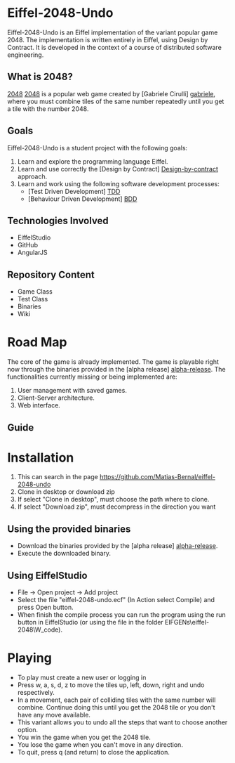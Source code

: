 Eiffel-2048-Undo
==========

Eiffel-2048-Undo is an Eiffel implementation of the variant popular game 2048. The implementation is written entirely in Eiffel, using Design by Contract. It is developed in the context of a course of distributed software engineering.

What is 2048?
-------------

[2048] [2048] is a popular web game created by [Gabriele Cirulli] [gabriele], where you must combine tiles of the same number repeatedly until you get a tile with the number 2048.

Goals
-----

Eiffel-2048-Undo is a student project with the following goals:

1. Learn and explore the programming language Eiffel.
2. Learn and use correctly the [Design by Contract] [Design-by-contract] approach.
3. Learn and work using the following software development processes:
    - [Test Driven Development] [TDD]
    - [Behaviour Driven Development] [BDD]

Technologies Involved
---------------------
  - EiffelStudio
  - GitHub
  - AngularJS 
  
Repository Content
------------------
  - Game Class
  - Test Class
  - Binaries
  - Wiki

Road Map
=======

The core of the game is already implemented. The game is playable right now through the binaries provided in the [alpha release] [alpha-release].
The functionalities currently missing or being implemented are:

1. User management with saved games.
2. Client-Server architecture.
3. Web interface.

Guide
------------------

Installation
============
1. This can search in the page https://github.com/Matias-Bernal/eiffel-2048-undo
2. Clone in desktop or download zip
3. If select "Clone in desktop", must choose the path where to clone.
4. If select "Download zip", must decompress in the direction you want

Using the provided binaries
---------------------------

 - Download the binaries provided by the [alpha release] [alpha-release].
 - Execute the downloaded binary.

Using EiffelStudio
------------------

  - File -> Open project -> Add project 
  - Select the file "eiffel-2048-undo.ecf" (In Action select Compile) and press Open button.
  - When finish the compile process you can run the program using the run button in EiffelStudio (or using the file in the folder EIFGENs\eiffel-2048\W_code).

Playing
=======
- To play must create a new user or logging in
- Press w, a, s, d, z to move the tiles up, left, down, right and undo respectively.
- In a movement, each pair of colliding tiles with the same number will combine. Continue doing this until you get the 2048 tile or you don't have any move available.
- This variant allows you to undo all the steps that want to choose another option.
- You win the game when you get the 2048 tile.
- You lose the game when you can't move in any direction.
- To quit, press q (and return) to close the application.


[gabriele]: http://gabrielecirulli.com
[2048]: http://git.io/2048
[alpha-release]: https://github.com/Matias-Bernal/eiffel-2048-undo/releases
[Design-by-contract]: http://en.wikipedia.org/wiki/Design_by_contract
[TDD]: http://en.wikipedia.org/wiki/Test-driven_development
[BDD]: http://en.wikipedia.org/wiki/Behavior-driven_development